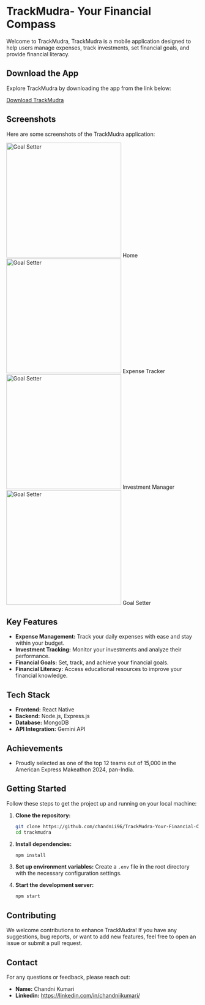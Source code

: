
# TrackMudra- Your Financial Compass

Welcome to TrackMudra, TrackMudra is a mobile application designed to help users manage expenses, track investments, set financial goals, and provide financial literacy.

## Download the App

Explore TrackMudra by downloading the app from the link below:

[Download TrackMudra](https://expo.dev/artifacts/eas/iZPACrVtjaCQyZFjBSu5Pi.apk)

## Screenshots
Here are some screenshots of the TrackMudra application:

<img src="https://github.com/user-attachments/assets/a9452ae6-a3aa-4981-ab80-a7f84c48174a" alt="Goal Setter" width="300"> Home
<img src="https://github.com/user-attachments/assets/64a9c84d-2b77-4e42-8e2d-8b2f2bc3a1e0" alt="Goal Setter" width="300"> Expense Tracker
<img src="https://github.com/user-attachments/assets/5bcd1ae2-6a88-48bb-9f14-1304fd90ab1a" alt="Goal Setter" width="300"> Investment Manager
<img src="https://github.com/user-attachments/assets/4ad25910-bff6-4ba7-a66e-cf28bd9bf79e" alt="Goal Setter" width="300"> Goal Setter

## Key Features

- **Expense Management:** Track your daily expenses with ease and stay within your budget.
- **Investment Tracking:** Monitor your investments and analyze their performance.
- **Financial Goals:** Set, track, and achieve your financial goals.
- **Financial Literacy:** Access educational resources to improve your financial knowledge.

## Tech Stack

- **Frontend:** React Native
- **Backend:** Node.js, Express.js
- **Database:** MongoDB
- **API Integration:** Gemini API

## Achievements

- Proudly selected as one of the top 12 teams out of 15,000 in the American Express Makeathon 2024, pan-India.

## Getting Started

Follow these steps to get the project up and running on your local machine:

1. **Clone the repository:**
   ```bash
   git clone https://github.com/chandnii96/TrackMudra-Your-Financial-Compass.git
   cd trackmudra
   ```

2. **Install dependencies:**
   ```bash
   npm install
   ```

3. **Set up environment variables:**
   Create a `.env` file in the root directory with the necessary configuration settings.

4. **Start the development server:**
   ```bash
   npm start
   ```

## Contributing

We welcome contributions to enhance TrackMudra! If you have any suggestions, bug reports, or want to add new features, feel free to open an issue or submit a pull request.


## Contact

For any questions or feedback, please reach out:

- **Name:** Chandni Kumari
- **Linkedin:** https://linkedin.com/in/chandniikumari/

